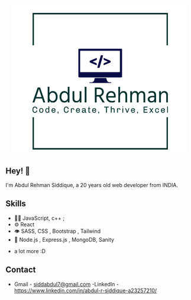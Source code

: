 <h1 align="center">
  <img src="https://github.com/featitx/featitx/blob/master/react_frontend/src/assets/logo-readme.png" alt = "logo_main" />
</h1>

## Hey! 👋
I'm Abdul Rehman Siddique, a 20 years old web developer from INDIA.


## Skills
- 👨‍💻 JavaScript, c++ ;
- ⚙️ React
- 👁️ SASS, CSS , Bootstrap , Tailwind
- 💽 Node.js , Express.js , MongoDB, Sanity
+ a lot more :D

## Contact
- Gmail - siddabdul7@gmail.com
-LinkedIn - https://www.linkedin.com/in/abdul-r-siddique-a23257210/
